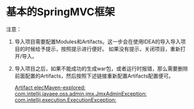 # 基本的SpringMVC框架

注意：

1. 导入项目需要配置Modules和Artifacts。这一步会在使用IDEA的导入导入项目的时候给予提示，按照提示进行便好。
   如果没有提示，关闭项目，重新打开/导入。

2. 导入项目之后，如果不能成功的生成war包，或者运行时报错，那么需要删除前面配置的Artifacts，然后按照下述链接重新配置Artifacts配置便可。

   [Artifact elecMaven-explored: com.intellij.javaee.oss.admin.jmx.JmxAdminException: com.intellij.execution.ExecutionException: ](https://stackoverflow.com/questions/43244946/com-intellij-javaee-oss-admin-jmx-jmxadminexception-com-intellij-execution-exec/43251205)
